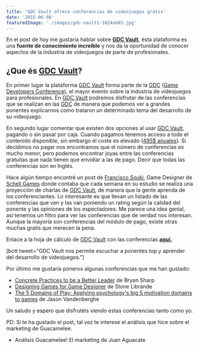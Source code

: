 ```yaml
---
title: 'GDC Vault ofrece conferencias de videojuegos gratis'
date: '2015-06-08'
featuredImage: './images/gdc-vault1-1024x683.jpg'
---
```


En el post de hoy me gustaría hablar sobre **[GDC Vault](http://www.gdcvault.com)**, ésta plataforma es una **fuente de conocimiento increíble** y nos da la oportunidad de conocer aspectos de la industria de videojuegos de parte de profesionales.

## ¿Que és [GDC Vault](http://www.gdcvault.com)?

En primer lugar la plataforma [GDC Vault](http://www.gdcvault.com) forma parte de la [GDC](http://www.gdconf.com/) ([Game Developers Conference](http://www.gdconf.com/)), el mayor evento sobre la industria de videojuegos para profesionales. En [GDC Vault](http://www.gdcvault.com) podremos disfrutar de las conferencias que se realizan en las [GDC](http://www.gdconf.com/) de manera que podemos ver a grandes ponentes explicarnos como trataron un determinado tema del desarrollo de su videojuego.

En segundo lugar comentar que existen dos opciones al usar [GDC Vault](http://www.gdcvault.com), pagando o sin pasar por caja. Cuando pagamos tenemos acceso a todo el contenido disponible, sin embargo el coste es elevado ([495\$ anuales](http://www.gdcvault.com/inquiry/)). Si decidimos no pagar nos encontramos que el número de conferencias es mucho menor, pero podemos encontrar joyas entre las conferencias gratuitas que nada tienen que envidiar a las de pago. Decir que todas las conferencias son en Inglés.

Hace algún tiempo encontré un post de [Francisco Souki](https://twitter.com/fjsouki), Game Designer de [Schell Games](http://www.schellgames.com/) donde contaba que cada semana en su estudio se realiza una proyección de charlas de [GDC Vault](http://www.gdcvault.com), de manera que la gente aprenda de los conferenciantes. Lo interesante es que llevan un listado de las conferencias que ven y las van poniendo un rating según la calidad del ponente y las opiniones de los espectadores. Me parece una idea genial, así tenemos un filtro para ver las conferencias que de verdad nos interesan. Aunque la mayoría son conferencias del módulo de pago, existe otras muchas gratis que merecen la pena.

Enlace a la hoja de cálculo de [GDC Vault](http://www.gdcvault.com) con las conferencias **[aquí.](https://docs.google.com/spreadsheets/d/1AbJapBXOo7F_YqPXb0bv7UMH9NN62AMQp3gPtNGVfao/htmlview?pli=1#)**

\[bctt tweet="GDC Vault nos permite escuchar a ponentes top y aprender del desarrollo de videojuegos."\]

Por último me gustaría poneros algunas conferencias que me han gustado:

- [Concrete Practices to be a Better Leader](http://www.gdcvault.com/play/1012346/Concrete-Practices-to-be-a) de Bryan Sharp
- [Designing Games for Game Designer](http://www.gdcvault.com/play/1015305/Designing-Games-for-Game) de Stone Librande
- [The 5 Domains of Play: Applying psychology's big 5 motivation domains to games](http://www.gdcvault.com/play/1015595/The-5-Domains-of-Play) de Jason Vandenberghe

Un saludo y espero que disfrutéis viendo estas conferencias tanto como yo.

PD: Si te ha gustado el post, tal vez te interese el análisis que hice sobre el marketing de Guacamelee.

- Análisis Guacamelee! El marketing de Juan Aguacate
